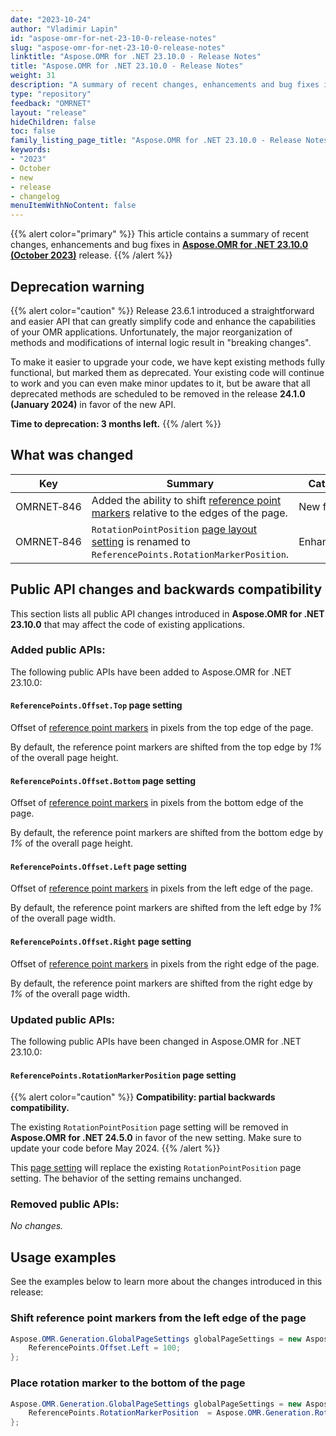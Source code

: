 ```yaml
---
date: "2023-10-24"
author: "Vladimir Lapin"
id: "aspose-omr-for-net-23-10-0-release-notes"
slug: "aspose-omr-for-net-23-10-0-release-notes"
linktitle: "Aspose.OMR for .NET 23.10.0 - Release Notes"
title: "Aspose.OMR for .NET 23.10.0 - Release Notes"
weight: 31
description: "A summary of recent changes, enhancements and bug fixes in Aspose.OMR for .NET 23.10.0 (October 2023) release."
type: "repository"
feedback: "OMRNET"
layout: "release"
hideChildren: false
toc: false
family_listing_page_title: "Aspose.OMR for .NET 23.10.0 - Release Notes"
keywords:
- "2023"
- October
- new
- release
- changelog
menuItemWithNoContent: false
---
```


{{% alert color="primary" %}}
This article contains a summary of recent changes, enhancements and bug fixes in [**Aspose.OMR for .NET 23.10.0 (October 2023)**](https://www.nuget.org/packages/Aspose.OMR/23.10.0) release.
{{% /alert %}}

## Deprecation warning

{{% alert color="caution" %}}
Release 23.6.1 introduced a straightforward and easier API that can greatly simplify code and enhance the capabilities of your OMR applications. Unfortunately, the major reorganization of methods and modifications of internal logic result in "breaking changes".

To make it easier to upgrade your code, we have kept existing methods fully functional, but marked them as deprecated. Your existing code will continue to work and you can even make minor updates to it, but be aware that all deprecated methods are scheduled to be removed in the release **24.1.0 (January 2024)** in favor of the new API.

**Time to deprecation: 3 months left.**
{{% /alert %}}

## What was changed

Key | Summary | Category
--- | ------- | --------
OMRNET&#8209;846 | Added the ability to shift [reference point markers](https://docs.aspose.com/omr/net/omr-form-structure/) relative to the edges of the page. | New feature
OMRNET&#8209;846 | `RotationPointPosition` [page layout setting](https://docs.aspose.com/omr/net/generate-template/page-setup/#positioning-marker-placement) is renamed to `ReferencePoints.RotationMarkerPosition`. | Enhancement

## Public API changes and backwards compatibility

This section lists all public API changes introduced in **Aspose.OMR for .NET 23.10.0** that may affect the code of existing applications.

### Added public APIs:

The following public APIs have been added to Aspose.OMR for .NET 23.10.0:

#### `ReferencePoints.Offset.Top` page setting

Offset of [reference point markers](https://docs.aspose.com/omr/net/omr-form-structure/) in pixels from the top edge of the page.

By default, the reference point markers are shifted from the top edge by _1%_ of the overall page height.

#### `ReferencePoints.Offset.Bottom` page setting

Offset of [reference point markers](https://docs.aspose.com/omr/net/omr-form-structure/) in pixels from the bottom edge of the page.

By default, the reference point markers are shifted from the bottom edge by _1%_ of the overall page height.

#### `ReferencePoints.Offset.Left` page setting

Offset of [reference point markers](https://docs.aspose.com/omr/net/omr-form-structure/) in pixels from the left edge of the page.

By default, the reference point markers are shifted from the left edge by _1%_ of the overall page width.

#### `ReferencePoints.Offset.Right` page setting

Offset of [reference point markers](https://docs.aspose.com/omr/net/omr-form-structure/) in pixels from the right edge of the page.

By default, the reference point markers are shifted from the right edge by _1%_ of the overall page width.

### Updated public APIs:

The following public APIs have been changed in Aspose.OMR for .NET 23.10.0:

#### `ReferencePoints.RotationMarkerPosition` page setting

{{% alert color="caution" %}}
**Compatibility: partial backwards compatibility.**

The existing `RotationPointPosition` page setting will be removed in **Aspose.OMR for .NET 24.5.0** in favor of the new setting. Make sure to update your code before May 2024.
{{% /alert %}}

This [page setting](https://docs.aspose.com/omr/net/generate-template/page-setup/#positioning-marker-placement) will replace the existing `RotationPointPosition` page setting. The behavior of the setting remains unchanged.

### Removed public APIs:

_No changes._

## Usage examples

See the examples below to learn more about the changes introduced in this release:

### Shift reference point markers from the left edge of the page

```csharp
Aspose.OMR.Generation.GlobalPageSettings globalPageSettings = new Aspose.OMR.Generation.GlobalPageSettings() {
	ReferencePoints.Offset.Left = 100;
};
```

### Place rotation marker to the bottom of the page

```csharp
Aspose.OMR.Generation.GlobalPageSettings globalPageSettings = new Aspose.OMR.Generation.GlobalPageSettings() {
	ReferencePoints.RotationMarkerPosition  = Aspose.OMR.Generation.RotationPointPosition.BottomLeft2;
};
```
